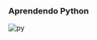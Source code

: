    ### Aprendendo Python



![py](https://user-images.githubusercontent.com/104802303/168487226-3a1916d0-d6a3-4ef1-bdcc-96cb99c2675d.png)
